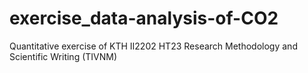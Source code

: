 # exercise_data-analysis-of-CO2
Quantitative exercise of KTH II2202 HT23 Research Methodology and Scientific Writing (TIVNM)
